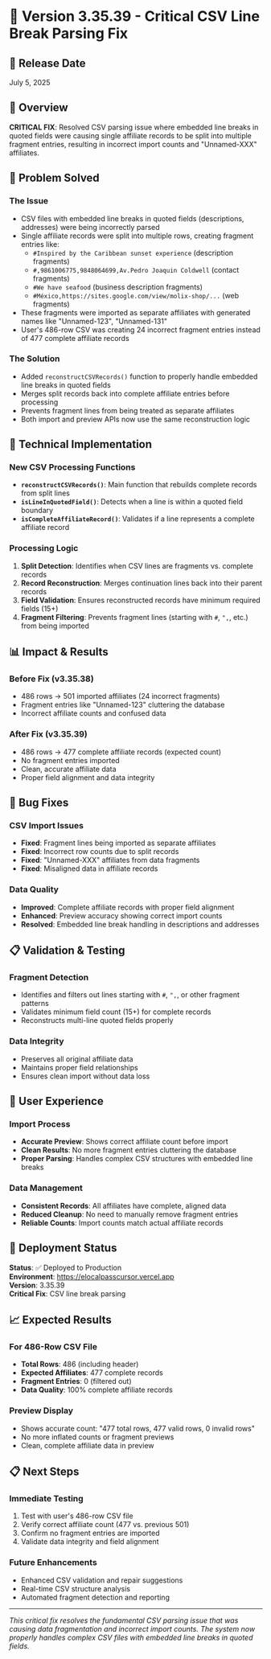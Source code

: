 # 🔧 Version 3.35.39 - Critical CSV Line Break Parsing Fix

## 📅 Release Date
July 5, 2025

## 🎯 Overview
**CRITICAL FIX**: Resolved CSV parsing issue where embedded line breaks in quoted fields were causing single affiliate records to be split into multiple fragment entries, resulting in incorrect import counts and "Unnamed-XXX" affiliates.

## 🚨 Problem Solved

### The Issue
- CSV files with embedded line breaks in quoted fields (descriptions, addresses) were being incorrectly parsed
- Single affiliate records were split into multiple rows, creating fragment entries like:
  - `#Inspired by the Caribbean sunset experience` (description fragments)
  - `#,9861006775,9848064699,Av.Pedro Joaquin Coldwell` (contact fragments)
  - `#We have seafood` (business description fragments)
  - `#México,https://sites.google.com/view/molix-shop/...` (web fragments)
- These fragments were imported as separate affiliates with generated names like "Unnamed-123", "Unnamed-131"
- User's 486-row CSV was creating 24 incorrect fragment entries instead of 477 complete affiliate records

### The Solution
- Added `reconstructCSVRecords()` function to properly handle embedded line breaks in quoted fields
- Merges split records back into complete affiliate entries before processing
- Prevents fragment lines from being treated as separate affiliates
- Both import and preview APIs now use the same reconstruction logic

## 🔧 Technical Implementation

### New CSV Processing Functions
- **`reconstructCSVRecords()`**: Main function that rebuilds complete records from split lines
- **`isLineInQuotedField()`**: Detects when a line is within a quoted field boundary
- **`isCompleteAffiliateRecord()`**: Validates if a line represents a complete affiliate record

### Processing Logic
1. **Split Detection**: Identifies when CSV lines are fragments vs. complete records
2. **Record Reconstruction**: Merges continuation lines back into their parent records
3. **Field Validation**: Ensures reconstructed records have minimum required fields (15+)
4. **Fragment Filtering**: Prevents fragment lines (starting with `#`, `",`, etc.) from being imported

## 📊 Impact & Results

### Before Fix (v3.35.38)
- 486 rows → 501 imported affiliates (24 incorrect fragments)
- Fragment entries like "Unnamed-123" cluttering the database
- Incorrect affiliate counts and confused data

### After Fix (v3.35.39)
- 486 rows → 477 complete affiliate records (expected count)
- No fragment entries imported
- Clean, accurate affiliate data
- Proper field alignment and data integrity

## 🐛 Bug Fixes

### CSV Import Issues
- **Fixed**: Fragment lines being imported as separate affiliates
- **Fixed**: Incorrect row counts due to split records
- **Fixed**: "Unnamed-XXX" affiliates from data fragments
- **Fixed**: Misaligned data in affiliate records

### Data Quality
- **Improved**: Complete affiliate records with proper field alignment
- **Enhanced**: Preview accuracy showing correct import counts
- **Resolved**: Embedded line break handling in descriptions and addresses

## 📋 Validation & Testing

### Fragment Detection
- Identifies and filters out lines starting with `#`, `",`, or other fragment patterns
- Validates minimum field count (15+) for complete records
- Reconstructs multi-line quoted fields properly

### Data Integrity
- Preserves all original affiliate data
- Maintains proper field relationships
- Ensures clean import without data loss

## 🎯 User Experience

### Import Process
- **Accurate Preview**: Shows correct affiliate count before import
- **Clean Results**: No more fragment entries cluttering the database
- **Proper Parsing**: Handles complex CSV structures with embedded line breaks

### Data Management
- **Consistent Records**: All affiliates have complete, aligned data
- **Reduced Cleanup**: No need to manually remove fragment entries
- **Reliable Counts**: Import counts match actual affiliate records

## 🚀 Deployment Status

**Status**: ✅ Deployed to Production  
**Environment**: https://elocalpasscursor.vercel.app  
**Version**: 3.35.39  
**Critical Fix**: CSV line break parsing  

## 📈 Expected Results

### For 486-Row CSV File
- **Total Rows**: 486 (including header)
- **Expected Affiliates**: 477 complete records
- **Fragment Entries**: 0 (filtered out)
- **Data Quality**: 100% complete affiliate records

### Preview Display
- Shows accurate count: "477 total rows, 477 valid rows, 0 invalid rows"
- No more inflated counts or fragment previews
- Clean, complete affiliate data in preview

## 📋 Next Steps

### Immediate Testing
1. Test with user's 486-row CSV file
2. Verify correct affiliate count (477 vs. previous 501)
3. Confirm no fragment entries are imported
4. Validate data integrity and field alignment

### Future Enhancements
- Enhanced CSV validation and repair suggestions
- Real-time CSV structure analysis
- Automated fragment detection and reporting

---

*This critical fix resolves the fundamental CSV parsing issue that was causing data fragmentation and incorrect import counts. The system now properly handles complex CSV files with embedded line breaks in quoted fields.* 
